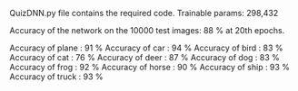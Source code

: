 
QuizDNN.py file contains the required code.
Trainable params: 298,432

Accuracy of the network on the 10000 test images: 88 % at 20th epochs.

Accuracy of plane : 91 %
Accuracy of   car : 94 %
Accuracy of  bird : 83 %
Accuracy of   cat : 76 %
Accuracy of  deer : 87 %
Accuracy of   dog : 83 %
Accuracy of  frog : 92 %
Accuracy of horse : 90 %
Accuracy of  ship : 93 %
Accuracy of truck : 93 %
